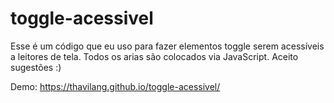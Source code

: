# toggle-acessivel

Esse é um código que eu uso para fazer elementos toggle serem acessíveis a leitores de tela. Todos os arias são colocados via JavaScript. Aceito sugestões :)

Demo: https://thavilang.github.io/toggle-acessivel/
